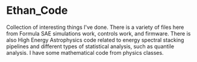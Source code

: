 # Ethan_Code
Collection of interesting things I've done. There is a variety of files here from Formula SAE simulations work, controls work, and firmware. There is also High Energy Astrophysics code related to energy spectral stacking pipelines and different types of statistical analysis, such as quantile analysis. I have some mathematical code from physics classes. 
